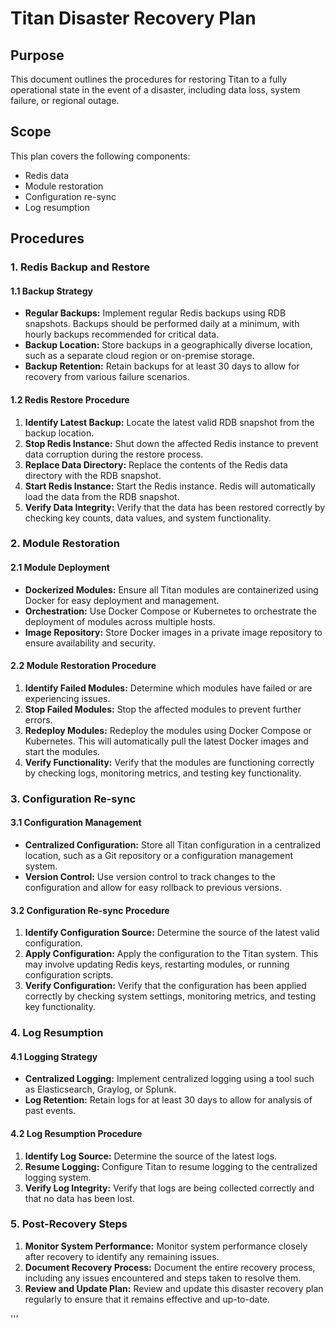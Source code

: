 # Titan Disaster Recovery Plan

## Purpose
This document outlines the procedures for restoring Titan to a fully operational state in the event of a disaster, including data loss, system failure, or regional outage.

## Scope
This plan covers the following components:
- Redis data
- Module restoration
- Configuration re-sync
- Log resumption

## Procedures

### 1. Redis Backup and Restore

#### 1.1 Backup Strategy
- **Regular Backups:** Implement regular Redis backups using RDB snapshots. Backups should be performed daily at a minimum, with hourly backups recommended for critical data.
- **Backup Location:** Store backups in a geographically diverse location, such as a separate cloud region or on-premise storage.
- **Backup Retention:** Retain backups for at least 30 days to allow for recovery from various failure scenarios.

#### 1.2 Redis Restore Procedure
1. **Identify Latest Backup:** Locate the latest valid RDB snapshot from the backup location.
2. **Stop Redis Instance:** Shut down the affected Redis instance to prevent data corruption during the restore process.
3. **Replace Data Directory:** Replace the contents of the Redis data directory with the RDB snapshot.
4. **Start Redis Instance:** Start the Redis instance. Redis will automatically load the data from the RDB snapshot.
5. **Verify Data Integrity:** Verify that the data has been restored correctly by checking key counts, data values, and system functionality.

### 2. Module Restoration

#### 2.1 Module Deployment
- **Dockerized Modules:** Ensure all Titan modules are containerized using Docker for easy deployment and management.
- **Orchestration:** Use Docker Compose or Kubernetes to orchestrate the deployment of modules across multiple hosts.
- **Image Repository:** Store Docker images in a private image repository to ensure availability and security.

#### 2.2 Module Restoration Procedure
1. **Identify Failed Modules:** Determine which modules have failed or are experiencing issues.
2. **Stop Failed Modules:** Stop the affected modules to prevent further errors.
3. **Redeploy Modules:** Redeploy the modules using Docker Compose or Kubernetes. This will automatically pull the latest Docker images and start the modules.
4. **Verify Functionality:** Verify that the modules are functioning correctly by checking logs, monitoring metrics, and testing key functionality.

### 3. Configuration Re-sync

#### 3.1 Configuration Management
- **Centralized Configuration:** Store all Titan configuration in a centralized location, such as a Git repository or a configuration management system.
- **Version Control:** Use version control to track changes to the configuration and allow for easy rollback to previous versions.

#### 3.2 Configuration Re-sync Procedure
1. **Identify Configuration Source:** Determine the source of the latest valid configuration.
2. **Apply Configuration:** Apply the configuration to the Titan system. This may involve updating Redis keys, restarting modules, or running configuration scripts.
3. **Verify Configuration:** Verify that the configuration has been applied correctly by checking system settings, monitoring metrics, and testing key functionality.

### 4. Log Resumption

#### 4.1 Logging Strategy
- **Centralized Logging:** Implement centralized logging using a tool such as Elasticsearch, Graylog, or Splunk.
- **Log Retention:** Retain logs for at least 30 days to allow for analysis of past events.

#### 4.2 Log Resumption Procedure
1. **Identify Log Source:** Determine the source of the latest logs.
2. **Resume Logging:** Configure Titan to resume logging to the centralized logging system.
3. **Verify Log Integrity:** Verify that logs are being collected correctly and that no data has been lost.

### 5. Post-Recovery Steps

1. **Monitor System Performance:** Monitor system performance closely after recovery to identify any remaining issues.
2. **Document Recovery Process:** Document the entire recovery process, including any issues encountered and steps taken to resolve them.
3. **Review and Update Plan:** Review and update this disaster recovery plan regularly to ensure that it remains effective and up-to-date.

'''